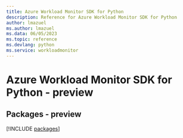 ```yaml
---
title: Azure Workload Monitor SDK for Python
description: Reference for Azure Workload Monitor SDK for Python
author: lmazuel
ms.author: lmazuel
ms.data: 06/05/2023
ms.topic: reference
ms.devlang: python
ms.service: workloadmonitor
---
```

# Azure Workload Monitor SDK for Python - preview
## Packages - preview
[!INCLUDE [packages](workload-monitor-index.md)]